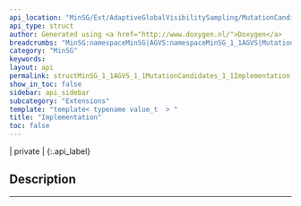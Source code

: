 ```yaml
---
api_location: "MinSG/Ext/AdaptiveGlobalVisibilitySampling/MutationCandidates.h"
api_type: struct
author: Generated using <a href="http://www.doxygen.nl/">Doxygen</a>
breadcrumbs: "MinSG:namespaceMinSG|AGVS:namespaceMinSG_1_1AGVS|MutationCandidates:classMinSG_1_1AGVS_1_1MutationCandidates"
category: "MinSG"
keywords: 
layout: api
permalink: structMinSG_1_1AGVS_1_1MutationCandidates_1_1Implementation
show_in_toc: false
sidebar: api_sidebar
subcategory: "Extensions"
template: "template< typename value_t  > "
title: "Implementation"
toc: false
---
```


| private |
{:.api_label}

## Description





-------------------------------------------------------------------

